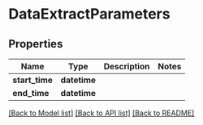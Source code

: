 # DataExtractParameters

## Properties
Name | Type | Description | Notes
------------ | ------------- | ------------- | -------------
**start_time** | **datetime** |  | 
**end_time** | **datetime** |  | 

[[Back to Model list]](../README.md#documentation-for-models) [[Back to API list]](../README.md#documentation-for-api-endpoints) [[Back to README]](../README.md)


